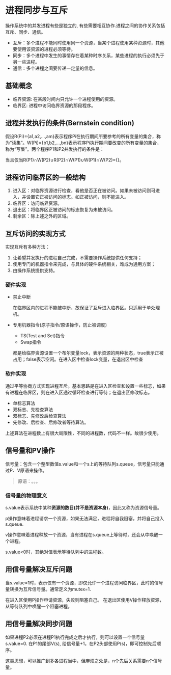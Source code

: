 # 进程同步与互斥


<!--more-->

操作系统中的并发进程有些是独立的, 有些需要相互协作.进程之间的协作关系包括互斥、同步、通信。

* 互斥：多个进程不能同时使用同一个资源，当某个进程使用某种资源时，其他要使用该资源的进程必须等待。
* 同步：多个进程中发生的事情存在着某种时序关系，某些进程的执行必须先于另一些进程。
* 通信：多个进程之间要传递一定量的信息。 

## 基础概念

* 临界资源: 在某段时间内只允许一个进程使用的资源。
* 临界区: 进程中访问临界资源的那段程序。


## 进程并发执行的条件(Bernstein condition)

假设R(Pi)={a1,a2,...,am}表示程序Pi在执行期间所要参考的所有变量的集合，称为“读集”。W(Pi)={b1,b2,...,bn}表示程序Pi执行期间要改变的所有变量的集合，称为“写集”。两个程序P1和P2并发执行的条件是：

当且仅当R(P1)∩W(P2)∪R(P2)∩W(P1)∪W(P1)∩W(P2)={}。

## 进程访问临界区的一般结构

1. 进入区：对临界资源进行检查，看他是否正在被访问。如果未被访问则可进入，并设置它正被访问的标志。如正被访问，则不能进入。
1. 临界区：访问临界资源。
1. 退出区：将临界区正被访问的标志恢复为未被访问。
1. 剩余区：除上述之外的区域。

## 互斥访问的实现方式

实现互斥有多种方法：
1. 让希望并发执行的进程自己完成，不需要操作系统提供任何支持；
1. 使用专门的机器指令来完成，与具体的硬件系统相关，难成为通用方案；
1. 由操作系统提供支持。

### 硬件实现

* 禁止中断

    在临界区内的进程不能被中断，故保证了互斥进入临界区。只适用于单处理机。
    
* 专用机器指令(原子指令/原语操作，防止被调度)
    
    * TS(Test and Set)指令
    * Swap指令
    
    都是给临界资源设置一个布尔变量lock，表示资源的两种状态，true表示正被占用；false表示空闲。在进入区中检查lock变量，在退出区中检查 
    
### 软件实现

通过平等协商方式实现进程互斥。基本思路是在进入区检查和设置一些标志，如果有进程在临界区，则在进入区通过循环检查进行等待；在退出区修改标志。

* 单标志算法
* 双标志、先检查算法
* 双标志、先修改后检查算法
* 先修改、后检查、后修改者等待算法。

上述算法在进程数上有很大局限性，不同的进程数，代码不一样。故很少使用。

## 信号量和PV操作

信号量：包含一个整型数值s.value和一个s上的等待队列s.queue，信号量只能通过P、V原语来操作。

>原语：。。。

### 信号量的物理意义

s.value表示系统中某种**资源的数目(并不是资源本身)**，因此又称为资源信号量。

p操作意味着进程请求一个资源，如果无法满足，进程将自我阻塞，并将自己投入s.queue.

v操作意味着进程释放一个资源，当有进程在s.queue上等待时，还会从中唤醒一个进程。

s.value<0时，其绝对值表示等待队列中的进程数。

## 用信号量解决互斥问题

当s.value=1时，表示仅有一个资源，即仅允许一个进程访问临界区，此时的信号量转换为互斥信号量。通常定义为mutex=1.

在进入区使用P操作申请资源，失败则阻塞自己。
在退出区使用V操作释放资源，从等待队列中唤醒一个阻塞进程。


## 用信号量解决同步问题

如果进程P2必须在进程P1执行完成之后才执行，则可以设置一个信号量s.value=0. 在P1的尾部V(s), 给信号量+1，在P2头部使用P(s)，即可控制先后顺序。

这类思想，可以推广到多各进程当中，但麻烦之处是，n个先后关系需要n个信号量。
